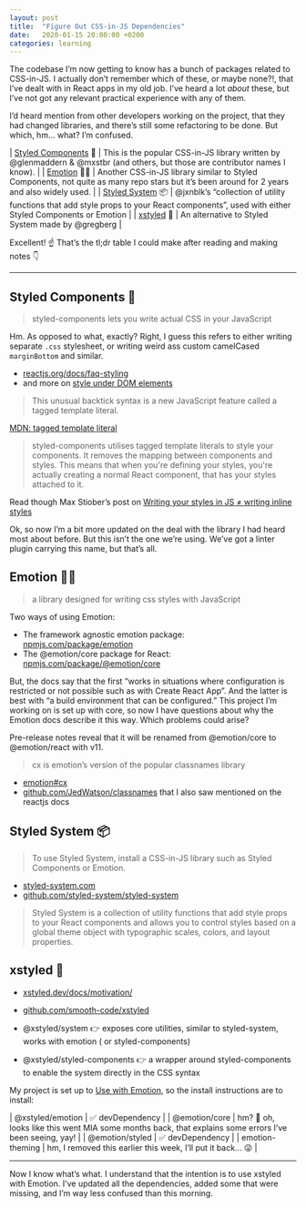 ```yaml
---
layout: post
title:  "Figure Out CSS-in-JS Dependencies"
date:   2020-01-15 20:00:00 +0200
categories: learning
---
```


The codebase I’m now getting to know has a bunch of packages related to CSS-in-JS. I actually don’t remember which of these, or maybe none?!, that I’ve dealt with in React apps in my old job. I’ve heard a lot _about_ these, but I’ve not got any relevant practical experience with any of them.

I’d heard mention from other developers working on the project, that they had changed libraries, and there’s still some refactoring to be done. But which, hm… what? I’m confused.

| [Styled Components](https://styled-system.com/) 💅 | This is the popular CSS-in-JS library written by @glenmaddern & @mxstbr (and others, but those are contributor names I know). |
| [Emotion](https://emotion.sh) 👩‍🎤 | Another CSS-in-JS library similar to Styled Components, not quite as many repo stars but it’s been around for 2 years and also widely used. |
| [Styled System](https://styled-system.com/) 📦 | @jxnblk’s “collection of utility functions that add style props to your React components”, used with either Styled Components or Emotion |
| [xstyled](https://xstyled.dev/) 🎀 | An alternative to Styled System made by @gregberg |

Excellent! ☝️ That’s the tl;dr table I could make after reading and making notes 👇

---

## Styled Components 💅

> styled-components lets you write actual CSS in your JavaScript

Hm. As opposed to what, exactly? Right, I guess this refers to either writing separate `.css` stylesheet, or writing weird ass custom camelCased `marginBottom` and similar.

* [reactjs.org/docs/faq-styling](https://reactjs.org/docs/faq-styling.html)
* and more on [style under DOM elements](https://reactjs.org/docs/dom-elements.html#style)

> This unusual backtick syntax is a new JavaScript feature called a tagged template literal.

[MDN: tagged template literal](https://developer.mozilla.org/en-US/docs/Web/JavaScript/Reference/Template_literals#Tagged_templates)

> styled-components utilises tagged template literals to style your components. It removes the mapping between components and styles. This means that when you're defining your styles, you're actually creating a normal React component, that has your styles attached to it.

Read though Max Stiober’s post on [Writing your styles in JS ≠ writing inline styles](https://mxstbr.blog/2016/11/inline-styles-vs-css-in-js/)

Ok, so now I’m a bit more updated on the deal with the library I had heard most about before. But this isn’t the one we’re using. We’ve got a linter plugin carrying this name, but that’s all.

## Emotion 👩‍🎤

> a library designed for writing css styles with JavaScript

Two ways of using Emotion:
* The framework agnostic emotion package: [npmjs.com/package/emotion](https://www.npmjs.com/package/emotion)
* The @emotion/core package for React: [npmjs.com/package/@emotion/core](https://www.npmjs.com/package/@emotion/core)

But, the docs say that the first “works in situations where configuration is restricted or not possible such as with Create React App”. And the latter is best with “a build environment that can be configured.” This project I’m working on is set up with core, so now I have questions about why the Emotion docs describe it this way. Which problems could arise?

Pre-release notes reveal that it will be renamed from @emotion/core to @emotion/react with v11.

> cx is emotion’s version of the popular classnames library

* [emotion#cx](https://emotion.sh/docs/emotion#cx)
* [github.com/JedWatson/classnames](https://github.com/JedWatson/classnames) that I also saw mentioned on the reactjs docs

## Styled System 📦

> To use Styled System, install a CSS-in-JS library such as Styled Components or Emotion.

* [styled-system.com](https://styled-system.com/)
* [github.com/styled-system/styled-system](https://github.com/styled-system/styled-system)

> Styled System is a collection of utility functions that add style props to your React components and allows you to control styles based on a global theme object with typographic scales, colors, and layout properties.

## xstyled 🎀

* [xstyled.dev/docs/motivation/](https://xstyled.dev/docs/motivation/)
* [github.com/smooth-code/xstyled](https://github.com/smooth-code/xstyled)

* @xstyled/system 👉 exposes core utilities, similar to styled-system, works with emotion ( or styled-components)
* @xstyled/styled-components 👉 a wrapper around styled-components to enable the system directly in the CSS syntax

My project is set up to [Use with Emotion](https://xstyled.dev/docs/emotion/), so the install instructions are to install:

| @xstyled/emotion | ✅ devDependency |
| @emotion/core | hm? 🧐 oh, looks like this went MIA some months back, that explains some errors I’ve been seeing, yay! |
| @emotion/styled | ✅ devDependency |
| emotion-theming | hm, I removed this earlier this week, I’ll put it back… 😜 |

---

Now I know what’s what. I understand that the intention is to use xstyled with Emotion. I’ve updated all the dependencies, added some that were missing, and I’m way less confused than this morning.

